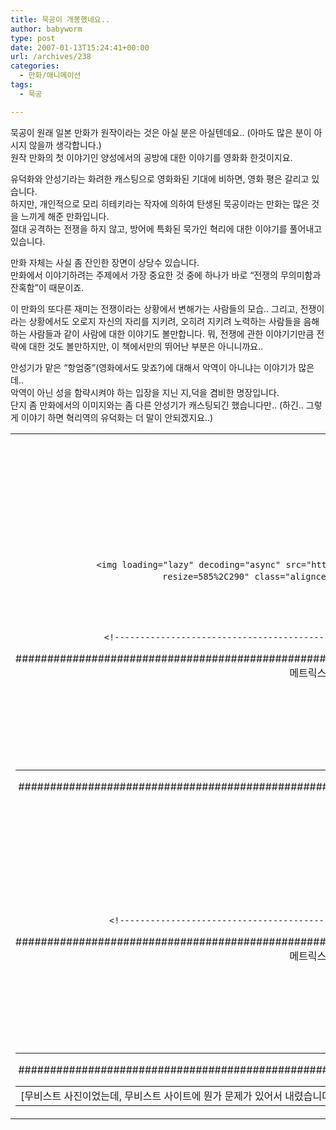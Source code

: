 ```yaml
---
title: 묵공이 개봉했네요..
author: babyworm
type: post
date: 2007-01-13T15:24:41+00:00
url: /archives/238
categories:
  - 만화/애니메이션
tags:
  - 묵공

---
```

묵공이 원래 일본 만화가 원작이라는 것은 아실 분은 아실텐데요.. (아마도 많은 분이 아시지 않을까 생각합니다.)  
원작 만화의 첫 이야기인 양성에서의 공방에 대한 이야기를 영화화 한것이지요. 

유덕화와 안성기라는 화려한 캐스팅으로 영화화된 기대에 비하면, 영화 평은 갈리고 있습니다.  
하지만, 개인적으로 모리 히테키라는 작자에 의하여 탄생된 묵공이라는 만화는 많은 것을 느끼게 해준 만화입니다.  
절대 공격하는 전쟁을 하지 않고, 방어에 특화된 묵가인 혁리에 대한 이야기를 풀어내고 있습니다. 

만화 자체는 사실 좀 잔인한 장면이 상당수 있습니다.  
만화에서 이야기하려는 주제에서 가장 중요한 것 중에 하나가 바로 &#8220;전쟁의 무의미함과 잔혹함&#8221;이 때문이죠. 

이 만화의 또다른 재미는 전쟁이라는 상황에서 변해가는 사람들의 모습.. 그리고, 전쟁이라는 상황에서도 오로지 자신의 자리를 지키려, 오히려 지키려 노력하는 사람들을 음해하는 사람들과 같이 사람에 대한 이야기도 볼만합니다. 뭐, 전쟁에 관한 이야기기만큼 전략에 대한 것도 볼만하지만, 이 책에서만의 뛰어난 부분은 아니니까요..

안성기가 맡은 &#8220;항엄중&#8221;(영화에서도 맞죠?)에 대해서 악역이 아니냐는 이야기가 많은데..  
악역이 아닌 성을 함략시켜야 하는 입장을 지닌 지,덕을 겸비한 명장입니다.  
단지 좀 만화에서의 이미지와는 좀 다른 안성기가 캐스팅되긴 했습니다만.. (하긴.. 그렇게 이야기 하면 혁리역의 유덕화는 더 말이 안되겠지요..)

<table cellspacing="0" cellpadding="4" width="100%" border="0">
  <tr>
    <td valign="center" align="middle">
      <font color="#777777">&nbsp;</font>
    </td>
  </tr>
  
  <tr>
    <td align="middle">
      <table cellspacing="0" cellpadding="4" width="100%" border="0">
        <tr>
          <td valign="center" align="middle">
            [무비스트 사진이었는데, 무비스트 사이트에 뭔가 문제가 있어서 내렸습니다. ^^ ]
          </td>
        </tr>
        
        <tr>
          <td align="middle">
            <!--
	
	-->
          </td>
        </tr>
        
        <tr height="10">
          <td>
            <img loading="lazy" decoding="async" src="https://i0.wp.com/babyworm.net/wordpress/wp-content/uploads/1/cfile5.uf.165B39584D6A7AD521600F.jpg?resize=585%2C290" class="aligncenter" width="585" height="290" alt="사용자 삽입 이미지" data-recalc-dims="1" />
          </td>
        </tr>
      </table>
      
      <p>
        <!------------------------------------------------------------------------------------------------------------------------------------
#####################################################################################################################################
메트릭스(http://metrixcorp.com/) 트래픽 측정 서비스  스크립트 -->
        
        <!-- Set Environment -->
        
        <br /> <br /> <!-- Tracking -->
      </p>
      
      <p>
        <!-- /internetmetrix tracking code --
------------------------------------------------------------------------------------------------------------------------------------
##################################################################################################################################-->
        
        <!--
	
	--></td> </tr> 
        
        <tr height="10">
          <td>
            영화와 만화에 차이가 심하죠? ^^;
          </td>
        </tr></tbody> </table> 
        
        <p>
          <!------------------------------------------------------------------------------------------------------------------------------------
#####################################################################################################################################
메트릭스(http://metrixcorp.com/) 트래픽 측정 서비스  스크립트 -->
          
          <!-- Set Environment -->
          
          <br /> <br /> <!-- Tracking -->
        </p>
        
        <p>
          <!-- /internetmetrix tracking code --
------------------------------------------------------------------------------------------------------------------------------------
##################################################################################################################################-->
        </p>